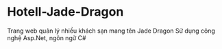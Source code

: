 # Hotell-Jade-Dragon
Trang web quản lý nhiều khách sạn mang tên Jade Dragon
Sử dụng công nghệ Asp.Net, ngôn ngữ C#
